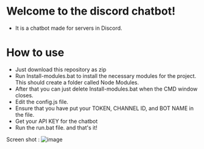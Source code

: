 # Welcome to the discord chatbot!

 *  It is a chatbot made for servers in Discord.

# How to use
* Just download this repository as zip
* Run Install-modules.bat to install the necessary modules for the project. This should create a folder called Node Modules.
* After that you can just delete Install-modules.bat when the CMD window closes.
* Edit the config.js file.
* Ensure that you have put your TOKEN, CHANNEL ID, and BOT NAME in the file.
* Get your API KEY for the chatbot 
* Run the run.bat file.
 and that's it!

 Screen shot :
 ![image](https://github.com/itsananyaa/iucee/assets/100284105/94e6309c-8eb0-416c-9e73-0b9322181c6b)


